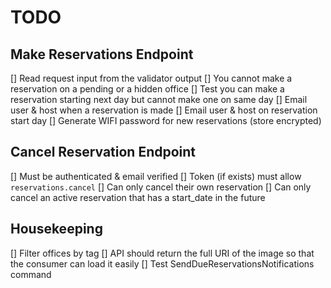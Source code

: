 # TODO

## Make Reservations Endpoint

[] Read request input from the validator output
[] You cannot make a reservation on a pending or a hidden office
[] Test you can make a reservation starting next day but cannot make one on same day
[] Email user & host when a reservation is made
[] Email user & host on reservation start day
[] Generate WIFI password for new reservations (store encrypted)

## Cancel Reservation Endpoint

[] Must be authenticated & email verified
[] Token (if exists) must allow `reservations.cancel`
[] Can only cancel their own reservation
[] Can only cancel an active reservation that has a start_date in the future

## Housekeeping

[] Filter offices by tag
[] API should return the full URI of the image so that the consumer can load it easily
[] Test SendDueReservationsNotifications command

